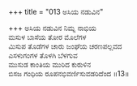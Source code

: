 +++
title = "013 ಅಸಿಯ ನಡುವಿನ"

+++
ಅಸಿಯ ನಡುವಿನ ನಿಮ್ನ ನಾಭಿಯ  
ಮಸುಳ ಬಾಸೆಯ ತೋರ ಮೊಲೆಗಳ  
ಮಿಸುಪ ತೊಡೆಗಳ ಚಾರು ಜಂಘೆಯ ಚರಣಪಲ್ಲವದ   
ಎಸಳುಗಂಗಳ ತೊಳಗಿ ಬೆಳಗುವ  
ಮುಸುಡ ಕಾಂತಿಯ ಮುರಿದ ಕುರುಳಿನ  
ಬಿಸಜ ಗಂಧಿಯ ರೂಪನಭಿವರ್ಣಿಸುವಡರಿದೆಂದ      ॥13॥